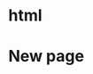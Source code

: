# html
<html>
  <head>
    <title>Welcome</title>
  </head>
  <body>
    <h1>New page</h1>
  </body>
   </html>
